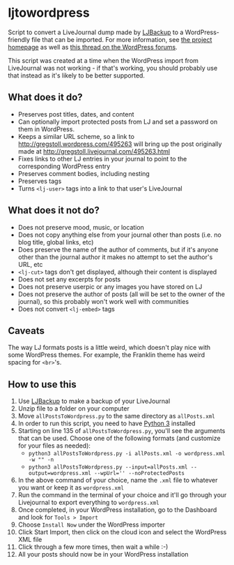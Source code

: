 # ljtowordpress
Script to convert a LiveJournal dump made by [LJBackup](https://gregstoll.com/ljbackup/) to a WordPress-friendly file that can be imported.  For more information, see [the project homepage](https://gregstoll.com/ljbackup/ljtowordpress/) as well as [this thread on the WordPress forums](https://en.forums.wordpress.com/topic/import-from-livejournal).

This script was created at a time when the WordPress import from LiveJournal was not working - if that's working, you should probably use that instead as it's likely to be better supported.

## What does it do?
* Preserves post titles, dates, and content
* Can optionally import protected posts from LJ and set a password on them in WordPress.
* Keeps a similar URL scheme, so a link to http://gregstoll.wordpress.com/495263 will bring up the post originally made at http://gregstoll.livejournal.com/495263.html
* Fixes links to other LJ entries in your journal to point to the corresponding WordPress entry
* Preserves comment bodies, including nesting
* Preserves tags
* Turns `<lj-user>` tags into a link to that user's LiveJournal

## What does it not do?
* Does not preserve mood, music, or location
* Does not copy anything else from your journal other than posts (i.e. no blog title, global links, etc)
* Does preserve the name of the author of comments, but if it's anyone other than the journal author it makes no attempt to set the author's URL, etc
* `<lj-cut>` tags don't get displayed, although their content is displayed
* Does not set any excerpts for posts
* Does not preserve userpic or any images you have stored on LJ
* Does not preserve the author of posts (all will be set to the owner of the journal), so this probably won't work well with communities
* Does not convert `<lj-embed>` tags

## Caveats
The way LJ formats posts is a little weird, which doesn't play nice with some WordPress themes. For example, the Franklin theme has weird spacing for `<br>`'s.

## How to use this
1. Use [LJBackup](https://gregstoll.com/ljbackup/) to make a backup of your LiveJournal
2. Unzip file to a folder on your computer
3. Move `allPostsToWordpress.py` to the same directory as `allPosts.xml`
4. In order to run this script, you need to have [Python 3](https://www.python.org/) installed
5. Starting on line 135 of `allPostsToWordpress.py`, you'll see the arguments that can be used. Choose one of the following formats (and customize for your files as needed):
    * `python3 allPostsToWordpress.py -i allPosts.xml -o wordpress.xml -w "" -n`
    * `python3 allPostsToWordpress.py --input=allPosts.xml --output=wordpress.xml --wpUrl='' --noProtectedPosts` 
6. In the above command of your choice, name the `.xml` file to whatever you want or keep it as `wordpress.xml`
7. Run the command in the terminal of your choice and it'll go through your Livejournal to export everything to `wordpress.xml`
8. Once completed, in your WordPress installation, go to the Dashboard and look for `Tools > Import`
9. Choose `Install Now` under the WordPress importer
10. Click Start Import, then click on the cloud icon and select the WordPress XML file
11. Click through a few more times, then wait a while :-)
12. All your posts should now be in your WordPress installation
